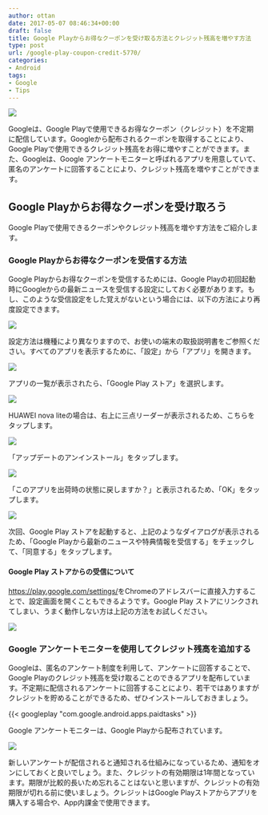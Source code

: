 ```yaml
---
author: ottan
date: 2017-05-07 08:46:34+00:00
draft: false
title: Google Playからお得なクーポンを受け取る方法とクレジット残高を増やす方法
type: post
url: /google-play-coupon-credit-5770/
categories:
- Android
tags:
- Google
- Tips
---
```


![](/images/2017/05/170507-590edc85e4f0c.png)

Googleは、Google Playで使用できるお得なクーポン（クレジット）を不定期に配信しています。Googleから配布されるクーポンを取得することにより、Google Playで使用できるクレジット残高をお得に増やすことができます。また、Googleは、Google アンケートモニターと呼ばれるアプリを用意していて、匿名のアンケートに回答することにより、クレジット残高を増やすことができます。

## Google Playからお得なクーポンを受け取ろう

Google Playで使用できるクーポンやクレジット残高を増やす方法をご紹介します。

### Google Playからお得なクーポンを受信する方法

Google Playからお得なクーポンを受信するためには、Google Playの初回起動時にGoogleからの最新ニュースを受信する設定にしておく必要があります。もし、このような受信設定をした覚えがないという場合には、以下の方法により再度設定できます。

![](/images/2017/05/170507-590edc8c053b1.png)

設定方法は機種により異なりますので、お使いの端末の取扱説明書をご参照ください。すべてのアプリを表示するために、「設定」から「アプリ」を開きます。

![](/images/2017/05/170507-590edc914c4a0.png)

アプリの一覧が表示されたら、「Google Play ストア」を選択します。

![](/images/2017/05/170507-590edc96d9aa3.png)

HUAWEI nova liteの場合は、右上に三点リーダーが表示されるため、こちらをタップします。

![](/images/2017/05/170507-590edc9c2c573.png)

「アップデートのアンインストール」をタップします。

![](/images/2017/05/170507-590edca130feb.png)

「このアプリを出荷時の状態に戻しますか？」と表示されるため、「OK」をタップします。

![](/images/2017/05/170507-590edca7a9dd6.png)

次回、Google Play ストアを起動すると、上記のようなダイアログが表示されるため、「Google Playから最新のニュースや特典情報を受信する」をチェックして、「同意する」をタップします。

#### Google Play ストアからの受信について

<https://play.google.com/settings/>をChromeのアドレスバーに直接入力することで、設定画面を開くこともできるようです。Google Play ストアにリンクされてしまい、うまく動作しない方は上記の方法をお試しください。

![](/images/2017/05/170507-590fa387dc9ad.png)

### Google アンケートモニターを使用してクレジット残高を追加する

Googleは、匿名のアンケート制度を利用して、アンケートに回答することで、Google Playのクレジット残高を受け取ることのできるアプリを配布しています。不定期に配信されるアンケートに回答することにより、若干ではありますがクレジットを貯めることができるため、ぜひインストールしておきましょう。

{{< googleplay "com.google.android.apps.paidtasks" >}}

Google アンケートモニターは、Google Playから配布されています。

![](/images/2017/05/170507-590edcae12e00.png)

新しいアンケートが配信されると通知される仕組みになっているため、通知をオンにしておくと良いでしょう。また、クレジットの有効期限は1年間となっています。期限が比較的長いため忘れることはないと思いますが、クレジットの有効期限が切れる前に使いましょう。クレジットはGoogle Playストアからアプリを購入する場合や、App内課金で使用できます。
